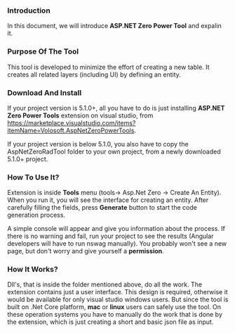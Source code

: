 ### Introduction

 In this document, we will introduce **ASP.NET Zero Power Tool** and expalin it.

### Purpose Of The Tool

This tool is developed to minimize the effort of creating a new table. It creates all related layers (including UI) by defining an entity.

### Download And Install

 If your project version is 5.1.0+, all you have to do is just installing **ASP.NET Zero Power Tools** extension on visual studio, from https://marketplace.visualstudio.com/items?itemName=Volosoft.AspNetZeroPowerTools.

 If your project version is below 5.1.0, you also have to copy the AspNetZeroRadTool folder to your own project, from a newly downloaded 5.1.0+ project.
 
### How To Use It?
 
 Extension is inside **Tools** menu (tools-> Asp.Net Zero -> Create An Entity). When you run it, you will see the interface for creating an entity. After carefully filling the fields, press **Generate** button to start the code generation process. 
 
 A simple console will appear and give you information about the process. If there is no warning and fail, run your project to see the results (Angular developers will have to run nswag manually). You probably won't see a new page, but don't worry and give yourself a **permission**.
 
###  How It Works?
 
 Dll's, that is inside the folder mentioned above, do all the work. The extension contains just a user interface. This design is required, otherwise it would be available for only visual studio windows users. But since the tool is built on .Net Core platform, **mac** or **linux** users can safely use the tool. On these operation systems you have to manually do the work that is done by the extension, which is just creating a short and basic json file as input.